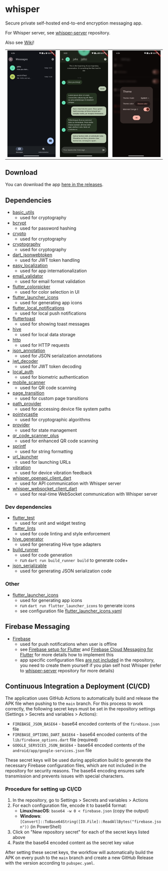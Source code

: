 # whisper

Secure private self-hosted end-to-end encryption messaging app.

For Whisper server, see [whisper-server](https://github.com/jsfraz/whisper-server) repository.

Also see [Wiki](https://github.com/jsfraz/whisper/wiki)!

|   |   |   |
|---|---|---|
|![Screenshot 1](screenshots/1.png)|![Screenshot 2](screenshots/2.png)|![Screenshot 3](screenshots/3.png)|

## Download

You can download the app [here in the releases](https://github.com/jsfraz/whisper/releases).

## Dependencies

- [basic_utils](https://pub.dev/packages/basic_utils)
  - used for cryptography
- [bcrypt](https://pub.dev/packages/bcrypt)
  - used for password hashing
- [crypto](https://pub.dev/packages/crypto)
  - used for cryptography
- [cryptography](https://pub.dev/packages/cryptography)
  - used for cryptography
- [dart_jsonwebtoken](https://pub.dev/packages/dart_jsonwebtoken)
  - used for JWT token handling
- [easy_localization](https://pub.dev/packages/easy_localization)
  - used for app internationalization
- [email_validator](https://pub.dev/packages/email_validator)
  - used for email format validation
- [flutter_colorpicker](https://pub.dev/packages/flutter_colorpicker)
  - used for color selection in UI
- [flutter_launcher_icons](https://pub.dev/packages/flutter_launcher_icons)
  - used for generating app icons
- [flutter_local_notifications](https://pub.dev/packages/flutter_local_notifications)
  - used for local push notifications
- [fluttertoast](https://pub.dev/packages/fluttertoast)
  - used for showing toast messages
- [hive](https://pub.dev/packages/hive)
  - used for local data storage
- [http](https://pub.dev/packages/http)
  - used for HTTP requests
- [json_annotation](https://pub.dev/packages/json_annotation)
  - used for JSON serialization annotations
- [jwt_decoder](https://pub.dev/packages/jwt_decoder)
  - used for JWT token decoding
- [local_auth](https://pub.dev/packages/local_auth)
  - used for biometric authentication
- [mobile_scanner](https://pub.dev/packages/mobile_scanner)
  - used for QR code scanning
- [page_transition](https://pub.dev/packages/page_transition)
  - used for custom page transitions
- [path_provider](https://pub.dev/packages/path_provider)
  - used for accessing device file system paths
- [pointycastle](https://pub.dev/packages/pointycastle)
  - used for cryptographic algorithms
- [provider](https://pub.dev/packages/provider)
  - used for state management
- [qr_code_scanner_plus](https://pub.dev/packages/qr_code_scanner_plus)
  - used for enhanced QR code scanning
- [sprintf](https://pub.dev/packages/sprintf)
  - used for string formatting
- [url_launcher](https://pub.dev/packages/url_launcher)
  - used for launching URLs
- [vibration](https://pub.dev/packages/vibration)
  - used for device vibration feedback
- [whisper_openapi_client_dart](https://github.com/jsfraz/whisper_openapi_client_dart)
  - used for API communication with Whisper server
- [whisper_websocket_client_dart](https://github.com/jsfraz/whisper_websocket_client_dart)
  - used for real-time WebSocket communication with Whisper server

### Dev dependencies

- [flutter_test](https://flutter.dev/docs/testing)
  - used for unit and widget testing
- [flutter_lints](https://pub.dev/packages/flutter_lints)
  - used for code linting and style enforcement
- [hive_generator](https://pub.dev/packages/hive_generator)
  - used for generating Hive type adapters
- [build_runner](https://pub.dev/packages/build_runner)
  - used for code generation
  - run `dart run build_runner build` to generate code+
- [json_serializable](https://pub.dev/packages/json_serializable)
  - used for generating JSON serialization code

### Other

- [flutter_launcher_icons](https://pub.dev/packages/flutter_launcher_icons)
  - used for generating app icons
  - run `dart run flutter_launcher_icons` to generate icons
  - see configuration file [flutter_launcher_icons.yaml](flutter_launcher_icons.yaml)

## Firebase Messaging

- [Firebase](https://firebase.google.com/)
  - used for push notifications when user is offline
  - see [Firebase setup for Flutter](https://firebase.google.com/docs/flutter/setup) and [Firebase Cloud Messaging for Flutter](https://firebase.google.com/docs/cloud-messaging/flutter/client) for more details how to implement this
  - app specific configuration files [are not included](.gitignore) in the repository, you need to create them yourself if you plan self host Whisper (refer to [whisper-server](https://github.com/jsfraz/whisper-server) repository for more details)

## Continuous Integration a Deployment (CI/CD)

The application uses GitHub Actions to automatically build and release the APK file when pushing to the `main` branch. For this process to work correctly, the following secret keys must be set in the repository settings (Settings > Secrets and variables > Actions):

- `FIREBASE_JSON_BASE64` - base64 encoded contents of the `firebase.json` file
- `FIREBASE_OPTIONS_DART_BASE64` - base64 encoded contents of the `lib/firebase_options.dart` file (required)
- `GOOGLE_SERVICES_JSON_BASE64` - base64 encoded contents of the `android/app/google-services.json` file
<!--
- `GOOGLE_SERVICE_INFO_PLIST_BASE64` - base64 encoded contents of the `ios/Runner/GoogleService-Info.plist` file
-->

These secret keys will be used during application build to generate the necessary Firebase configuration files, which are not included in the repository for security reasons. The base64 encoding ensures safe transmission and prevents issues with special characters.

### Procedure for setting up CI/CD

1. In the repository, go to Settings > Secrets and variables > Actions
2. For each configuration file, encode it to base64 format:
   - **Linux/macOS**: `base64 -w 0 < firebase.json` (copy the output)
   - **Windows**: `[Convert]::ToBase64String([IO.File]::ReadAllBytes("firebase.json"))` (in PowerShell)
3. Click on "New repository secret" for each of the secret keys listed above
4. Paste the base64 encoded content as the secret key value

After setting these secret keys, the workflow will automatically build the APK on every push to the `main` branch and create a new GitHub Release with the version according to `pubspec.yaml`.
